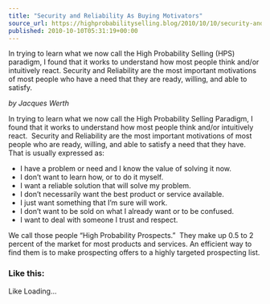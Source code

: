 ```yaml
---
title: "Security and Reliability As Buying Motivators"
source_url: https://highprobabilityselling.blog/2010/10/10/security-and-reliability-motivators
published: 2010-10-10T05:31:19+00:00
---
```

In trying to learn what we now call the High Probability Selling (HPS) paradigm, I found that it works to understand how most people think and/or intuitively react. Security and Reliability are the most important motivations of most people who have a need that they are ready, willing, and able to satisfy. 




*by Jacques Werth*


In trying to learn what we now call the High Probability Selling Paradigm, I found that it works to understand how most people think and/or intuitively react.  Security and Reliability are the most important motivations of most people who are ready, willing, and able to satisfy a need that they have.  That is usually expressed as:


* I have a problem or need and I know the value of solving it now.
* I don’t want to learn how, or to do it myself.
* I want a reliable solution that will solve my problem.
* I don’t necessarily want the best product or service available.
* I just want something that I’m sure will work.
* I don’t want to be sold on what I already want or to be confused.
* I want to deal with someone I trust and respect.


We call those people “High Probability Prospects.”  They make up 0\.5 to 2 percent of the market for most products and services. An efficient way to find them is to make prospecting offers to a highly targeted prospecting list.


### Like this:

Like Loading...
